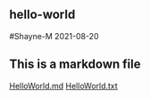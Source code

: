 ## hello-world
#Shayne-M 2021-08-20
## This is a markdown file
[HelloWorld.md](https://github.com/Shayne-M/hello-world/files/7021923/HelloWorld.md)
[HelloWorld.txt](https://github.com/Shayne-M/hello-world/files/7021910/HelloWorld.txt)

